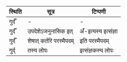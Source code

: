 | स्थिति | सूत्र | टिप्पणी |
| ----- | ------- | ------ |
| गुर्दँ | - | - |
| गुर्दँ | उपदेशेऽजनुनासिक इत् | अँ-इत्यस्य इत्संज्ञा |
| गुर्दँ | शेषात् कर्तरि परस्मैपदम् | इति परस्मैपदम् |
| गुर्द् | तस्य लोपः | इत्संज्ञकस्य लोपः |
